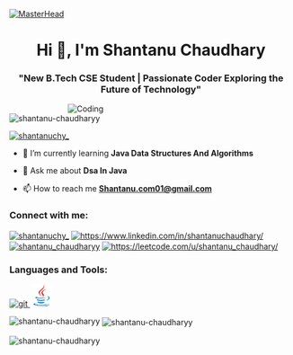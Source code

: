 [![MasterHead](https://1.bp.blogspot.com/-7A4WynwLsMw/XbBpCXG8fHI/AAAAAAAAMt4/uOa1bpLskYgrwGbllhSu2SDj_Mig8SXJQCLcBGAsYHQ/s1600/2000_600px.gif)](https://rishavchanda.io)


<h1 align="center">Hi 👋, I'm Shantanu Chaudhary</h1>
<h3 align="center">"New B.Tech CSE Student | Passionate Coder Exploring the Future of Technology"</h3>

<img align="right" alt="Coding" width="400" src="https://cdn.dribbble.com/users/1162077/screenshots/3848914/programmer.gif">


<p align="left"> <img src="https://komarev.com/ghpvc/?username=shantanu-chaudharyy&label=Profile%20views&color=0e75b6&style=flat" alt="shantanu-chaudharyy" /> </p>

<p align="left"> <a href="https://twitter.com/shantanuchy_" target="blank"><img src="https://img.shields.io/twitter/follow/shantanuchy_?logo=twitter&style=for-the-badge" alt="shantanuchy_" /></a> </p>

- 🌱 I’m currently learning **Java Data Structures And Algorithms**

- 💬 Ask me about **Dsa In Java**

- 📫 How to reach me **Shantanu.com01@gmail.com**

<h3 align="left">Connect with me:</h3>
<p align="left">
<a href="https://twitter.com/shantanuchy_" target="blank"><img align="center" src="https://raw.githubusercontent.com/rahuldkjain/github-profile-readme-generator/master/src/images/icons/Social/twitter.svg" alt="shantanuchy_" height="30" width="40" /></a>
<a href="https://www.linkedin.com/in/shantanuchaudhary" target="blank"><img align="center" src="https://raw.githubusercontent.com/rahuldkjain/github-profile-readme-generator/master/src/images/icons/Social/linked-in-alt.svg" alt="https://www.linkedin.com/in/shantanuchaudhary/" height="30" width="40" /></a>
<a href="https://instagram.com/shantanu_chaudharyy" target="blank"><img align="center" src="https://raw.githubusercontent.com/rahuldkjain/github-profile-readme-generator/master/src/images/icons/Social/instagram.svg" alt="shantanu_chaudharyy" height="30" width="40" /></a>
<a href="https://leetcode.com/u/Shantanu_chaudhary" target="blank"><img align="center" src="https://raw.githubusercontent.com/rahuldkjain/github-profile-readme-generator/master/src/images/icons/Social/leet-code.svg" alt="https://leetcode.com/u/shantanu_chaudhary/" height="30" width="40" /></a>
</p>

<h3 align="left">Languages and Tools:</h3>
<p align="left"> <a href="https://git-scm.com/" target="_blank" rel="noreferrer"> <img src="https://www.vectorlogo.zone/logos/git-scm/git-scm-icon.svg" alt="git" width="40" height="40"/> </a> <a href="https://www.java.com" target="_blank" rel="noreferrer"> <img src="https://raw.githubusercontent.com/devicons/devicon/master/icons/java/java-original.svg" alt="java" width="40" height="40"/> </a> </p>

<p><img align="left" src="https://github-readme-stats.vercel.app/api/top-langs?username=shantanu-chaudharyy&show_icons=true&locale=en&layout=compact" alt="shantanu-chaudharyy" /></p>

<p>&nbsp;<img align="center" src="https://github-readme-stats.vercel.app/api?username=shantanu-chaudharyy&show_icons=true&locale=en" alt="shantanu-chaudharyy" /></p>

<p><img align="center" src="https://github-readme-streak-stats.herokuapp.com/?user=shantanu-chaudharyy&" alt="shantanu-chaudharyy" /></p>
